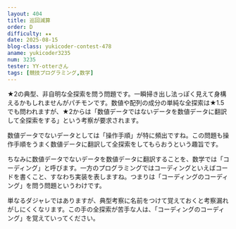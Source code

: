 ```yaml
---
layout: 404
title: 巡回減算
order: D
difficulty: ★★
date: 2025-08-15
blog-class: yukicoder-contest-478
aname: yukicoder3235
num: 3235
tester: YY-otterさん
tags: [競技プログラミング,数学]
---
```


<p>
★2の典型、非自明な全探索を問う問題です。一瞬掃き出し法っぽく見えて身構えるかもしれませんがパチモンです。数値や配列の成分の単純な全探索は★1.5でも問われますが、★2からは「数値データではないデータを数値データに翻訳して全探索をする」という考察が要求されます。
</p>
<p>
数値データでないデータとしては「操作手順」が特に頻出ですね。この問題も操作手順をうまく数値データに翻訳して全探索をしてもらおうという趣旨です。
</p>
<p>
ちなみに数値データでないデータを数値データに翻訳することを、数学では「コーディング」と呼びます。一方のプログラミングではコーディングといえばコードを書くこと、すなわち実装を表しますね。つまりは「コーディングのコーディング」を問う問題というわけです。
</p>
<p>
単なるダジャレではありますが、典型考察に名前をつけて覚えておくと考察漏れがしにくくなリます。この手の全探索が苦手な人は、「コーディングのコーディング」を覚えていってください。
</p>
